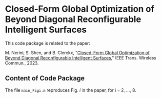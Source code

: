 # Closed-Form Global Optimization of Beyond Diagonal Reconfigurable Intelligent Surfaces

This code package is related to the paper:

M. Nerini, S. Shen, and B. Clerckx, "[Closed-Form Global Optimization of Beyond Diagonal Reconfigurable Intelligent Surfaces](https://ieeexplore.ieee.org/document/10155675)," IEEE Trans. Wireless Commun., 2023.

## Content of Code Package

The file `main_Figi.m` reproduces Fig. *i* in the paper, for *i* = 2, ..., 8.
